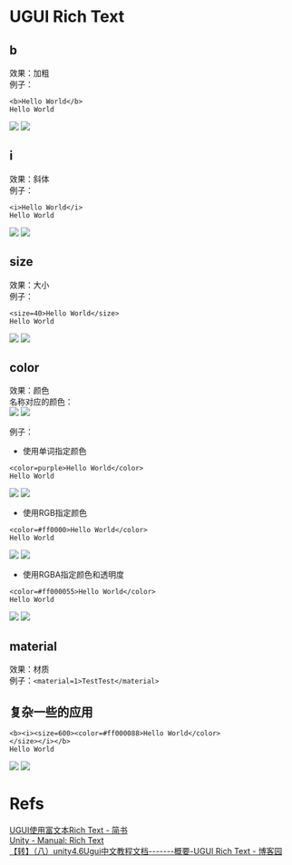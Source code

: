 # UGUI Rich Text

## b

效果：加粗  
例子：  
```
<b>Hello World</b>
Hello World
```
![](https://i.imgur.com/yB4uzp8.png)
![](https://i.imgur.com/6gAJFJW.png)

## i

效果：斜体  
例子：  
```
<i>Hello World</i>
Hello World
```
![](https://i.imgur.com/9mDnvId.png)
![](https://i.imgur.com/Li4Nkm6.png)

## size

效果：大小  
例子：  
```
<size=40>Hello World</size>
Hello World
```
![](https://i.imgur.com/BazgJ1Y.png)
![](https://i.imgur.com/TqiDkQK.png)

## color

效果：颜色  
名称对应的颜色：  
![](https://i.imgur.com/2arUvNu.png)
![](https://i.imgur.com/k55p9bg.png)

例子：

- 使用单词指定颜色
```
<color=purple>Hello World</color>
Hello World
```
![](https://i.imgur.com/H1Tcw9v.png)
![](https://i.imgur.com/Yem7CjG.png)

- 使用RGB指定颜色
```
<color=#ff0000>Hello World</color>
Hello World
```
![](https://i.imgur.com/97KeYtn.png)
![](https://i.imgur.com/8Rjyigq.png)

- 使用RGBA指定颜色和透明度
```
<color=#ff000055>Hello World</color>
Hello World
```
![](https://i.imgur.com/bkERR4m.png)
![](https://i.imgur.com/DoL2JDW.png)

## material
效果：材质  
例子：`<material=1>TestTest</material>`  

## 复杂一些的应用
```
<b><i><size=600><color=#ff000088>Hello World</color></size></i></b>
Hello World
```
![](https://i.imgur.com/WnpsOeQ.png)
![](https://i.imgur.com/m9B5BrS.png)

# Refs
[UGUI使用富文本Rich Text - 简书](https://www.jianshu.com/p/e9efe7e6e02b)  
[Unity - Manual: Rich Text](https://docs.unity3d.com/Manual/StyledText.html)  
[【转】（八）unity4.6Ugui中文教程文档-------概要-UGUI Rich Text - 博客园](https://www.cnblogs.com/slysky/p/4301676.html)